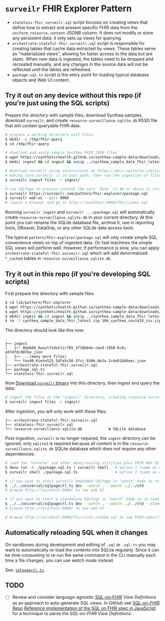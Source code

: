# `surveilr` FHIR Explorer Pattern

- `stateless-fhir.surveilr.sql` script focuses on creating views that define how
  to extract and present specific FHIR data from the `uniform_resource.content`
  JSONB column. It does not modify or store any persistent data; it only sets up
  views for querying.
- `orchestrate-stateful-fhir.surveilr.sql` script is responsible for creating
  tables that cache data extracted by views. These tables serve as "materialized
  views", allowing for faster access to the data but are static. When new data
  is ingested, the tables need to be dropped and recreated manually, and any
  changes in the source data will not be reflected until the tables are
  refreshed.
- `package.sql.ts` script is the entry point for loading typical database
  objects and Web UI content.

## Try it out on any device without this repo (if you're just using the SQL scripts)

Prepare the directory with sample files, download Synthea samples, download
`surveilr`, and create `resource-surveillance.sqlite.db` RSSD file that will
contain queryable FHIR data.

```bash
# prepare a working directory with files
$ mkdir -p /tmp/fhir-query
$ cd /tmp/fhir-query

# download and unzip sample Synthea FHIR JSON files
$ wget https://synthetichealth.github.io/synthea-sample-data/downloads/latest/synthea_sample_data_fhir_latest.zip
$ mkdir ingest && cd ingest && unzip ../synthea_sample_data_fhir_latest.zip && cd ..

# download surveilr using instructions at https://docs.opsfolio.com/surveilr/how-to/installation-guide
# making sure surveilr is in your path, then run the ingestion of files downloaded above
$ surveilr ingest files -r ingest/

# use SQLPage to preview content (be sure `deno` v1.40 or above is installed)
$ surveilr https://surveilr.com/pattern/fhir-explorer/package.sql
$ surveilr web-ui --port 9000
# launch a browser and go to http://localhost:9000/fhir/index.sql
```

Running `surveilr ingest` and `surveilr .../package.sql` will automatically
create `resource-surveillance.sqlite.db` in your current directory. At this
point you can rename the SQLite database file, archive it, use in reporting
tools, DBeaver, DataGrip, or any other SQLite data access tools.

The typical `pattern/fhir-explorer/package.sql` will only create simple SQL
convenience views on top of ingested data. On fast machines the simple SQL views
will perform well. However, if performance is slow, you can apply
`orchestrate-stateful-fhir.surveilr.sql` which will add denormalized `*_cached`
tables in `resource-surveillance.sqlite.db`.

## Try it out in this repo (if you're developing SQL scripts)

First prepare the directory with sample files:

```bash
$ cd lib/pattern/fhir-explorer
$ wget https://synthetichealth.github.io/synthea-sample-data/downloads/latest/synthea_sample_data_fhir_latest.zip
$ wget https://synthetichealth.github.io/synthea-sample-data/downloads/10k_synthea_covid19_csv.zip
$ mkdir ingest && cd ingest && unzip ../synthea_sample_data_fhir_latest.zip && unzip ../10k_synthea_covid19_csv.zip && cd ..
$ rm -f synthea_sample_data_fhir_latest.zip 10k_synthea_covid19_csv.zip
```

The directory should look like this now:

```
.
├── ingest
│   ├── Abe604_Runolfsdottir785_3718b84e-cbe9-1950-6c6c-e6f4fdc907be.json
│   ├── ...(many more files)
│   └── Yon80_Kiehn525_54fe5c50-37cc-930b-8e3a-2c4e91bb6eec.json
├── orchestrate-stateful-fhir.surveilr.sql
├── package.sql.ts
└── stateless-fhir.surveilr.sql
```

Now
[Download `surveilr` binary](https://docs.opsfolio.com/surveilr/how-to/installation-guide/)
into this directory, then ingest and query the data:

```bash
# ingest the files in the "ingest/" directory, creating resource-surveillance.sqlite.db
$ surveilr ingest files -r ingest/
```

After ingestion, you will only work with these files:

```
├── orchestrate-stateful-fhir.surveilr.sql
├── stateless-fhir.surveilr.sql 
└── resource-surveillance.sqlite.db            # SQLite database
```

Post-ingestion, `surveilr` is no longer required, the `ingest` directory can be
ignored, only `sqlite3` is required because all content is in the
`resource-surveillance.sqlite.db` SQLite database which does not require any
other dependencies.

```bash
# load the "Console" and other menu/routing utilities plus FHIR Web UI (both are same, just run one)
$ deno run -A ./package.sql.ts | surveilr shell   # option 1 (same as option 2)
$ surveilr shell ./package.sql.ts                 # option 2 (same as option 1)

# if you want to start surveilr embedded SQLPage in "watch" mode to re-load files automatically
$ ../../universal/sqlpagectl.ts dev --watch . --watch ../../std
# browse http://localhost:9000/ to see web UI

# if you want to start a standalone SQLPage in "watch" mode to re-load files automatically
$ ../../universal/sqlpagectl.ts dev --watch . --watch ../../std --standalone
# browse http://localhost:9000/ to see web UI

# browse http://localhost:9000/fhir/info-schema.sql to see FHIR-specific views and tables
```

## Automatically reloading SQL when it changes

On sandboxes during development and editing of `.sql` or `.sql.ts` you may want
to automatically re-load the contents into SQLite regularly. Since it can be
time-consuming to re-run the same command in the CLI manually each time a file
changes, you can use _watch mode_ instead.

See: [`sqlpagectl.ts`](../../universal/sqlpagectl.ts).

## TODO

- [ ] Review and consider language-agnostic
      [SQL-on-FHIR](https://build.fhir.org/ig/FHIR/sql-on-fhir-v2) _View
      Definitions_ as an approach to auto-generate _SQL views_. In GitHub see
      [SQL-on-FHIR Repo](https://github.com/FHIR/sql-on-fhir-v2)
      [Reference implementation of the SQL on FHIR spec in JavaScript](https://github.com/FHIR/sql-on-fhir-v2/tree/master/sof-js)
      for a technique to parse the _SQL-on-FHIR View Definitions_.

